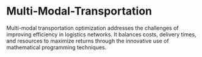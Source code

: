 # Multi-Modal-Transportation
Multi-modal transportation optimization addresses the challenges of improving efficiency in logistics networks. It balances costs, delivery times, and resources to maximize returns through the innovative use of mathematical programming techniques.
